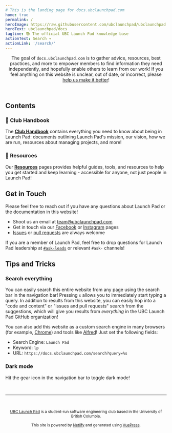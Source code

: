 ```yaml
---
# This is the landing page for docs.ubclaunchpad.com
home: true
permalink: /
heroImage: https://raw.githubusercontent.com/ubclaunchpad/ubclaunchpad.com/master/src/assets/about.png
heroText: ubclaunchpad/docs
tagline: 📚 The official UBC Launch Pad knowledge base
actionText: Search →
actionLink: '/search/'
---
```


<!-- markdownlint-disable -->

<p align="center">
The goal of <code>docs.ubclaunchpad.com</code> is to gather advice, resources, best practices, and more to empower members to find information they need independently, and hopefully enable others to learn from our work! If you feel anything on this website is unclear, out of date, or incorrect, please <a href="/CONTRIBUTING">help us make it better</a>!
</p>

<br />

## Contents

### 📖 Club Handbook <Badge type="tip" text="new"/>

The [**Club Handbook**](./handbook/README.md) contains everything you need to know about being in Launch Pad: documents outlining Launch Pad's mission, our vision, how we are run, resources about managing projects, and more!

### 🧗 Resources

Our [**Resources**](./resources/README.md) pages provides helpful guides, tools, and resources to help you get started and keep learning - accessible for anyone, not just people in Launch Pad!

## Get in Touch

Please feel free to reach out if you have any questions about Launch Pad or the documentation in this website!

* Shoot us an email at [team@ubclaunchpad.com](team@ubclaunchpad.com)
* Get in touch via our [Facebook](https://www.facebook.com/ubclaunchpad/) or [Instagram](https://www.instagram.com/ubclaunchpad/) pages
* [Issues](https://github.com/ubclaunchpad/docs/issues/new) or [pull requests](https://github.com/ubclaunchpad/docs/compare) are always welcome

If you are a member of Launch Pad, feel free to drop questions for Launch Pad leadership at [`#ask-leads`](https://ubclaunchpad.slack.com/messages/CK935RD3Q/) or relevant `#ask-` channels!

## Tips and Tricks

### Search everything

You can easily search this entire website from any page using the search bar in the navigation bar! Pressing `s` allows you to immediately start typing a query. In addition to results from this website, you can easily hop into a "code and content" or "issues and pull requests" search from the suggestions, which will give you results from *everything* in the UBC Launch Pad GitHub organization!

You can also add this website as a custom search engine in many browsers (for example, [Chrome](https://support.google.com/chrome/answer/95426)) and tools like [Alfred](https://www.alfredapp.com/help/features/web-search/#custom)! Just set the following fields:

- Search Engine: `Launch Pad`
- Keyword: `lp`
- URL: `https://docs.ubclaunchpad.com/search?query=%s`

### Dark mode

Hit the gear icon in the navigation bar to toggle dark mode!

<br />

<hr />

<br />

<p align="center">
  <small>
    <a href="https://ubclaunchpad.com" target="_blank" rel="noopener noreferrer">UBC Launch Pad</a>
    is a student-run software engineering club based in the University of British Columbia.
  </small>
</p>

<p align="center">
  <small>
    This site is powered by <a href="https://netlify.com" target="_blank" rel="noopener noreferrer">Netlify</a>
    and generated using <a href="https://vuepress.vuejs.org/" target="_blank" rel="noopener noreferrer">VuePress</a>.
  </small>
</p>

<br />
